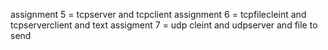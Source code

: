 assignment 5 = tcpserver and tcpclient
assignment 6 = tcpfilecleint and tcpserverclient and text
assigment 7 = udp cleint and udpserver and file to send
